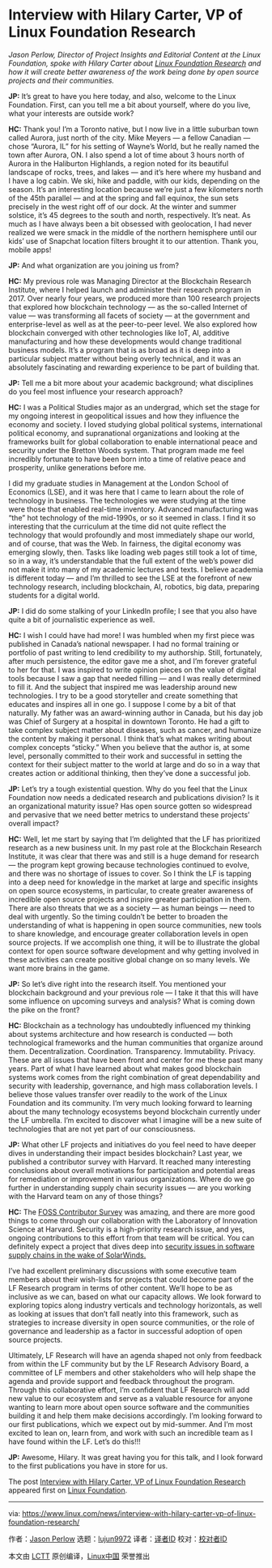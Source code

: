 [#]: subject: (Interview with Hilary Carter, VP of Linux Foundation Research)
[#]: via: (https://www.linux.com/news/interview-with-hilary-carter-vp-of-linux-foundation-research/)
[#]: author: (Jason Perlow https://www.linux.com/author/jperlow/)
[#]: collector: (lujun9972)
[#]: translator: ( )
[#]: reviewer: ( )
[#]: publisher: ( )
[#]: url: ( )

Interview with Hilary Carter, VP of Linux Foundation Research
======

_Jason Perlow, Director of Project Insights and Editorial Content at the Linux Foundation, spoke with Hilary Carter about [Linux Foundation Research][1] and how it will create better awareness of the work being done by open source projects and their communities._

**JP:** It’s great to have you here today, and also, welcome to the Linux Foundation. First, can you tell me a bit about yourself, where do you live, what your interests are outside work?

**HC:** Thank you! I’m a Toronto native, but I now live in a little suburban town called Aurora, just north of the city. Mike Meyers — a fellow Canadian — chose “Aurora, IL” for his setting of Wayne’s World, but he really named the town after Aurora, ON. I also spend a lot of time about 3 hours north of Aurora in the Haliburton Highlands, a region noted for its beautiful landscape of rocks, trees, and lakes — and it’s here where my husband and I have a log cabin. We ski, hike and paddle, with our kids, depending on the season. It’s an interesting location because we’re just a few kilometers north of the 45th parallel — and at the spring and fall equinox, the sun sets precisely in the west right off of our dock. At the winter and summer solstice, it’s 45 degrees to the south and north, respectively. It’s neat. As much as I have always been a bit obsessed with geolocation, I had never realized we were smack in the middle of the northern hemisphere until our kids’ use of Snapchat location filters brought it to our attention. Thank you, mobile apps! 

**JP:** And what organization are you joining us from?

**HC:** My previous role was Managing Director at the Blockchain Research Institute, where I helped launch and administer their research program in 2017. Over nearly four years, we produced more than 100 research projects that explored how blockchain technology — as the so-called Internet of value — was transforming all facets of society — at the government and enterprise-level as well as at the peer-to-peer level. We also explored how blockchain converged with other technologies like IoT, AI, additive manufacturing and how these developments would change traditional business models. It’s a program that is as broad as it is deep into a particular subject matter without being overly technical, and it was an absolutely fascinating and rewarding experience to be part of building that.

**JP:** Tell me a bit more about your academic background; what disciplines do you feel most influence your research approach? 

**HC:** I was a Political Studies major as an undergrad, which set the stage for my ongoing interest in geopolitical issues and how they influence the economy and society. I loved studying global political systems, international political economy, and supranational organizations and looking at the frameworks built for global collaboration to enable international peace and security under the Bretton Woods system. That program made me feel incredibly fortunate to have been born into a time of relative peace and prosperity, unlike generations before me.

I did my graduate studies in Management at the London School of Economics (LSE), and it was here that I came to learn about the role of technology in business. The technologies we were studying at the time were those that enabled real-time inventory. Advanced manufacturing was “the” hot technology of the mid-1990s, or so it seemed in class. I find it so interesting that the curriculum at the time did not quite reflect the technology that would profoundly and most immediately shape our world, and of course, that was the Web. In fairness, the digital economy was emerging slowly, then. Tasks like loading web pages still took a lot of time, so in a way, it’s understandable that the full extent of the web’s power did not make it into many of my academic lectures and texts. I believe academia is different today — and I’m thrilled to see the LSE at the forefront of new technology research, including blockchain, AI, robotics, big data, preparing students for a digital world.

**JP:** I did do some stalking of your LinkedIn profile; I see that you also have quite a bit of journalistic experience as well.

**HC:** I wish I could have had more! I was humbled when my first piece was published in Canada’s national newspaper. I had no formal training or portfolio of past writing to lend credibility to my authorship. Still, fortunately, after much persistence, the editor gave me a shot, and I’m forever grateful to her for that. I was inspired to write opinion pieces on the value of digital tools because I saw a gap that needed filling — and I was really determined to fill it. And the subject that inspired me was leadership around new technologies. I try to be a good storyteller and create something that educates and inspires all in one go. I suppose I come by a bit of that naturally. My father was an award-winning author in Canada, but his day job was Chief of Surgery at a hospital in downtown Toronto. He had a gift to take complex subject matter about diseases, such as cancer, and humanize the content by making it personal. I think that’s what makes writing about complex concepts “sticky.” When you believe that the author is, at some level, personally committed to their work and successful in setting the context for their subject matter to the world at large and do so in a way that creates action or additional thinking, then they’ve done a successful job. 

**JP:** Let’s try a tough existential question. Why do you feel that the Linux Foundation now needs a dedicated research and publications division? Is it an organizational maturity issue? Has open source gotten so widespread and pervasive that we need better metrics to understand these projects’ overall impact?

**HC:** Well, let me start by saying that I’m delighted that the LF has prioritized research as a new business unit. In my past role at the Blockchain Research Institute, it was clear that there was and still is a huge demand for research — the program kept growing because technologies continued to evolve, and there was no shortage of issues to cover. So I think the LF is tapping into a deep need for knowledge in the market at large and specific insights on open source ecosystems, in particular, to create greater awareness of incredible open source projects and inspire greater participation in them. There are also threats that we as a society — as human beings — need to deal with urgently. So the timing couldn’t be better to broaden the understanding of what is happening in open source communities, new tools to share knowledge, and encourage greater collaboration levels in open source projects. If we accomplish one thing, it will be to illustrate the global context for open source software development and why getting involved in these activities can create positive global change on so many levels. We want more brains in the game.

**JP:** So let’s dive right into the research itself. You mentioned your blockchain background and your previous role — I take it that this will have some influence on upcoming surveys and analysis? What is coming down the pike on the front?

**HC:** Blockchain as a technology has undoubtedly influenced my thinking about systems architecture and how research is conducted — both technological frameworks and the human communities that organize around them. Decentralization. Coordination. Transparency. Immutability. Privacy. These are all issues that have been front and center for me these past many years. Part of what I have learned about what makes good blockchain systems work comes from the right combination of great dependability and security with leadership, governance, and high mass collaboration levels. I believe those values transfer over readily to the work of the Linux Foundation and its community. I’m very much looking forward to learning about the many technology ecosystems beyond blockchain currently under the LF umbrella. I’m excited to discover what I imagine will be a new suite of technologies that are not yet part of our consciousness.

**JP:** What other LF projects and initiatives do you feel need to have deeper dives in understanding their impact besides blockchain? Last year, we published a contributor survey with Harvard. It reached many interesting conclusions about overall motivations for participation and potential areas for remediation or improvement in various organizations. Where do we go further in understanding supply chain security issues — are you working with the Harvard team on any of those things?

**HC:** The [FOSS Contributor Survey][2] was amazing, and there are more good things to come through our collaboration with the Laboratory of Innovation Science at Harvard. Security is a high-priority research issue, and yes, ongoing contributions to this effort from that team will be critical. You can definitely expect a project that dives deep into [security issues in software supply chains in the wake of SolarWinds.][3]

I’ve had excellent preliminary discussions with some executive team members about their wish-lists for projects that could become part of the LF Research program in terms of other content. We’ll hope to be as inclusive as we can, based on what our capacity allows. We look forward to exploring topics along industry verticals and technology horizontals, as well as looking at issues that don’t fall neatly into this framework, such as strategies to increase diversity in open source communities, or the role of governance and leadership as a factor in successful adoption of open source projects.

Ultimately, LF Research will have an agenda shaped not only from feedback from within the LF community but by the LF Research Advisory Board, a committee of LF members and other stakeholders who will help shape the agenda and provide support and feedback throughout the program. Through this collaborative effort, I’m confident that LF Research will add new value to our ecosystem and serve as a valuable resource for anyone wanting to learn more about open source software and the communities building it and help them make decisions accordingly. I’m looking forward to our first publications, which we expect out by mid-summer. And I’m most excited to lean on, learn from, and work with such an incredible team as I have found within the LF. Let’s do this!!!

**JP:** Awesome, Hilary. It was great having you for this talk, and I look forward to the first publications you have in store for us.

The post [Interview with Hilary Carter, VP of Linux Foundation Research][4] appeared first on [Linux Foundation][5].

--------------------------------------------------------------------------------

via: https://www.linux.com/news/interview-with-hilary-carter-vp-of-linux-foundation-research/

作者：[Jason Perlow][a]
选题：[lujun9972][b]
译者：[译者ID](https://github.com/译者ID)
校对：[校对者ID](https://github.com/校对者ID)

本文由 [LCTT](https://github.com/LCTT/TranslateProject) 原创编译，[Linux中国](https://linux.cn/) 荣誉推出

[a]: https://www.linux.com/author/jperlow/
[b]: https://github.com/lujun9972
[1]: https://linuxfoundation.org/research/
[2]: https://www.linuxfoundation.org/wp-content/uploads/2020FOSSContributorSurveyReport_121020.pdf
[3]: https://www.linuxfoundation.org/en/blog/preventing-supply-chain-attacks-like-solarwinds/
[4]: https://www.linuxfoundation.org/en/blog/interview-with-hilary-carter-vp-of-linux-foundation-research/
[5]: https://www.linuxfoundation.org/
